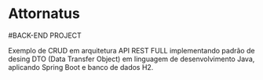 # Attornatus

#BACK-END PROJECT

 Exemplo de CRUD em arquitetura API REST FULL implementando padrão de desing DTO (Data Transfer Object) em linguagem de desenvolvimento Java,  aplicando Spring Boot e banco de dados H2.
